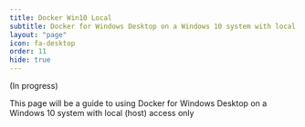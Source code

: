 ```yaml
---
title: Docker Win10 Local
subtitle: Docker for Windows Desktop on a Windows 10 system with local (host) access only
layout: "page"
icon: fa-desktop
order: 11
hide: true
---
```


(In progress)

This page will be a guide to using Docker for Windows Desktop on a Windows 10 system with local (host) access only

